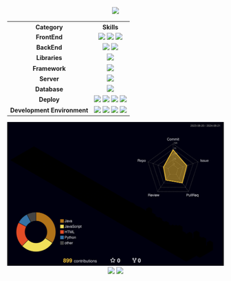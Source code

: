 <div align="center">
  <img src="https://capsule-render.vercel.app/api?type=waving&color=0D1117&height=300&section=header&text=U%Hyeon%20%Sung&fontAlignY=40&fontSize=100&fontAlign=60&desc=Hyeon_velop&descAlign=81&descAlignY=55&descSize=30&animation=fadeIn&fontColor=fff"/>
</div>

<table align="center">
  <tr>
    <th style="text-align:center;">Category</th>
    <th style="text-align:center;">Skills</th>
  </tr>
  <tr>
    <td style="text-align:center;"><strong >FrontEnd</strong></td>
    <td style="text-align:center;">
      <img src="https://img.shields.io/badge/HTML5-E34F26?style=flat&logo=html5&logoColor=white"/>
      <img src="https://img.shields.io/badge/CSS3-1572B6?style=flat&logo=css3&logoColor=white"/>
      <img src="https://img.shields.io/badge/JavaScript-F7DF1E?style=flat&logo=javaScript&logoColor=black"/>
    </td>
  </tr>
  <tr>
    <td style="text-align:center;"><strong>BackEnd</strong></td>
    <td style="text-align:center;">
      <img src="https://img.shields.io/badge/Java-007396?style=flat&logo=OpenJDK&logoColor=white"/>
      <img src="https://img.shields.io/badge/Python-3776AB?style=flat&logo=python&logoColor=white"/>
    </td>
  </tr>
  <tr>
    <td style="text-align:center;"><strong>Libraries</strong></td>
    <td style="text-align:center;">
      <img src="https://img.shields.io/badge/React-61DAFB?style=flat&logo=react&logoColor=black"/>
    </td>
  </tr>
  <tr>
    <td style="text-align:center;"><strong>Framework</strong></td>
    <td style="text-align:center;">
      <img src="https://img.shields.io/badge/SpringBoot-6DB33F?style=flat&logo=springBoot&logoColor=white"/>
    </td>
  </tr>
  <tr>
    <td style="text-align:center;"><strong>Server</strong></td>
    <td style="text-align:center;">
      <img src="https://img.shields.io/badge/Apachetomcat-F8DC75?style=flat&logo=apachetomcat&logoColor=black"/>
    </td>
  </tr>
  <tr>
    <td style="text-align:center;"><strong>Database</strong></td>
    <td style="text-align:center;">
      <img src="https://img.shields.io/badge/MySQL-4479A1?style=flat&logo=mysql&logoColor=white"/>
    </td>
  </tr>
  <tr>
    <td style="text-align:center;"><strong>Deploy</strong></td>
    <td style="text-align:center;">
      <img src="https://img.shields.io/badge/AWS-232F3E?style=flat&logo=amazonwebservices&logoColor=white"/>
      <img src="https://img.shields.io/badge/Linux-FCC624?style=flat&logo=linux&logoColor=black"/>
      <img src="https://img.shields.io/badge/Docker-2496ED?style=flat&logo=docker&logoColor=white"/>
      <img src="https://img.shields.io/badge/Ubuntu-E95420?style=flat&logo=ubuntu&logoColor=white"/>
    </td>
  </tr>
  <tr>
    <td style="text-align:center;"><strong>Development Environment</strong></td>
    <td style="text-align:center;">
      <img src="https://img.shields.io/badge/IntelliJ-fff?style=flat&logo=IntelliJ IDEA&logoColor=black"/>
      <img src="https://img.shields.io/badge/Figma-F24E1E?style=flat&logo=Figma&logoColor=white"/>
      <img src="https://img.shields.io/badge/Git-05032?style=flat&logo=git&logoColor=white"/>
      <img src="https://img.shields.io/badge/Gradle-02303A?style=flat&logo=gradle&logoColor=white"/>
    </td>
  </tr>
</table>

<img src="./profile-3d-contrib/profile-night-rainbow.svg"/>

<div align="center">
  <img src="https://github-readme-stats.vercel.app/api/top-langs/?username=sunguh0904&layout=donut&langs_count=10&title_color=FFFACD&text_color=FFFACD&icon_color=FFFACD&bg_color=0D1117&border_color=808080&locale=kr">
  <img src="https://github-readme-stats.vercel.app/api?username=sunguh0904&show_icons=true&theme=dark&title_color=FFFACD&text_color=FFFACD&icon_color=FFFACD&bg_color=0D1117&border_color=808080&locale=kr">
</div>
